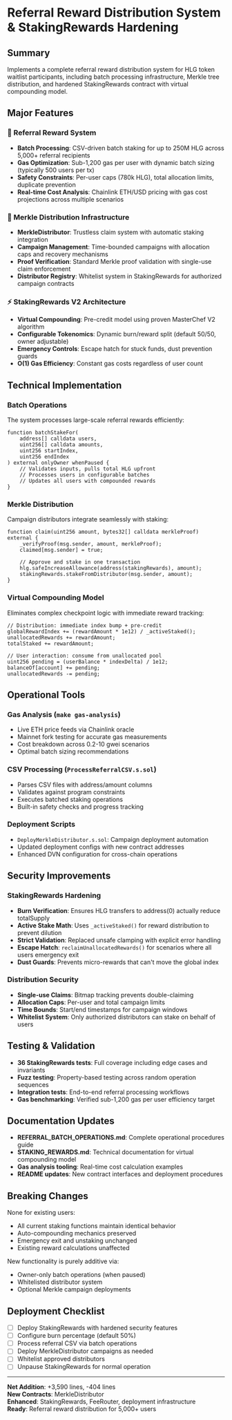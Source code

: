 # Referral Reward Distribution System & StakingRewards Hardening

## Summary

Implements a complete referral reward distribution system for HLG token waitlist participants, including batch processing infrastructure, Merkle tree distribution, and hardened StakingRewards contract with virtual compounding model.

## Major Features

### 🎯 Referral Reward System
- **Batch Processing**: CSV-driven batch staking for up to 250M HLG across 5,000+ referral recipients
- **Gas Optimization**: Sub-1,200 gas per user with dynamic batch sizing (typically 500 users per tx)
- **Safety Constraints**: Per-user caps (780k HLG), total allocation limits, duplicate prevention
- **Real-time Cost Analysis**: Chainlink ETH/USD pricing with gas cost projections across multiple scenarios

### 🌳 Merkle Distribution Infrastructure  
- **MerkleDistributor**: Trustless claim system with automatic staking integration
- **Campaign Management**: Time-bounded campaigns with allocation caps and recovery mechanisms
- **Proof Verification**: Standard Merkle proof validation with single-use claim enforcement
- **Distributor Registry**: Whitelist system in StakingRewards for authorized campaign contracts

### ⚡ StakingRewards V2 Architecture
- **Virtual Compounding**: Pre-credit model using proven MasterChef V2 algorithm
- **Configurable Tokenomics**: Dynamic burn/reward split (default 50/50, owner adjustable)
- **Emergency Controls**: Escape hatch for stuck funds, dust prevention guards
- **O(1) Gas Efficiency**: Constant gas costs regardless of user count

## Technical Implementation

### Batch Operations
The system processes large-scale referral rewards efficiently:

```solidity
function batchStakeFor(
    address[] calldata users, 
    uint256[] calldata amounts,
    uint256 startIndex, 
    uint256 endIndex
) external onlyOwner whenPaused {
    // Validates inputs, pulls total HLG upfront
    // Processes users in configurable batches
    // Updates all users with compounded rewards
}
```

### Merkle Distribution
Campaign distributors integrate seamlessly with staking:

```solidity
function claim(uint256 amount, bytes32[] calldata merkleProof) external {
    _verifyProof(msg.sender, amount, merkleProof);
    claimed[msg.sender] = true;
    
    // Approve and stake in one transaction
    hlg.safeIncreaseAllowance(address(stakingRewards), amount);
    stakingRewards.stakeFromDistributor(msg.sender, amount);
}
```

### Virtual Compounding Model
Eliminates complex checkpoint logic with immediate reward tracking:

```solidity
// Distribution: immediate index bump + pre-credit
globalRewardIndex += (rewardAmount * 1e12) / _activeStaked();
unallocatedRewards += rewardAmount;
totalStaked += rewardAmount;

// User interaction: consume from unallocated pool
uint256 pending = (userBalance * indexDelta) / 1e12;
balanceOf[account] += pending;
unallocatedRewards -= pending;
```

## Operational Tools

### Gas Analysis (`make gas-analysis`)
- Live ETH price feeds via Chainlink oracle
- Mainnet fork testing for accurate gas measurements  
- Cost breakdown across 0.2-10 gwei scenarios
- Optimal batch sizing recommendations

### CSV Processing (`ProcessReferralCSV.s.sol`)
- Parses CSV files with address/amount columns
- Validates against program constraints
- Executes batched staking operations
- Built-in safety checks and progress tracking

### Deployment Scripts
- `DeployMerkleDistributor.s.sol`: Campaign deployment automation
- Updated deployment configs with new contract addresses
- Enhanced DVN configuration for cross-chain operations

## Security Improvements

### StakingRewards Hardening
- **Burn Verification**: Ensures HLG transfers to address(0) actually reduce totalSupply
- **Active Stake Math**: Uses `_activeStaked()` for reward distribution to prevent dilution
- **Strict Validation**: Replaced unsafe clamping with explicit error handling
- **Escape Hatch**: `reclaimUnallocatedRewards()` for scenarios where all users emergency exit
- **Dust Guards**: Prevents micro-rewards that can't move the global index

### Distribution Security
- **Single-use Claims**: Bitmap tracking prevents double-claiming
- **Allocation Caps**: Per-user and total campaign limits
- **Time Bounds**: Start/end timestamps for campaign windows
- **Whitelist System**: Only authorized distributors can stake on behalf of users

## Testing & Validation

- **36 StakingRewards tests**: Full coverage including edge cases and invariants
- **Fuzz testing**: Property-based testing across random operation sequences
- **Integration tests**: End-to-end referral processing workflows
- **Gas benchmarking**: Verified sub-1,200 gas per user efficiency target

## Documentation Updates

- **REFERRAL_BATCH_OPERATIONS.md**: Complete operational procedures guide
- **STAKING_REWARDS.md**: Technical documentation for virtual compounding model
- **Gas analysis tooling**: Real-time cost calculation examples
- **README updates**: New contract interfaces and deployment procedures

## Breaking Changes

None for existing users:
- All current staking functions maintain identical behavior
- Auto-compounding mechanics preserved 
- Emergency exit and unstaking unchanged
- Existing reward calculations unaffected

New functionality is purely additive via:
- Owner-only batch operations (when paused)
- Whitelisted distributor system
- Optional Merkle campaign deployments

## Deployment Checklist

- [ ] Deploy StakingRewards with hardened security features
- [ ] Configure burn percentage (default 50%)
- [ ] Process referral CSV via batch operations
- [ ] Deploy MerkleDistributor campaigns as needed
- [ ] Whitelist approved distributors
- [ ] Unpause StakingRewards for normal operation

---

**Net Addition**: +3,590 lines, -404 lines  
**New Contracts**: MerkleDistributor  
**Enhanced**: StakingRewards, FeeRouter, deployment infrastructure  
**Ready**: Referral reward distribution for 5,000+ users